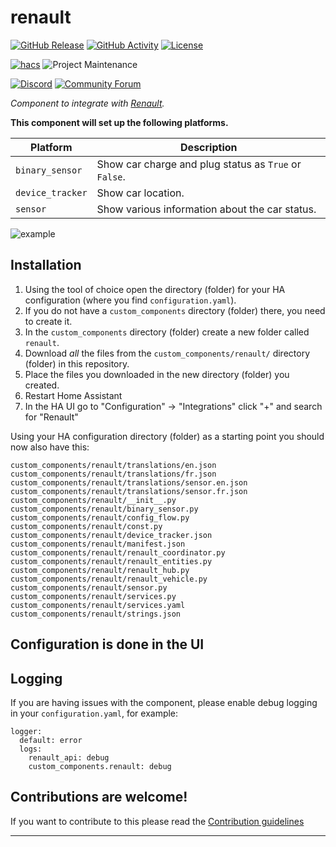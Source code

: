 # renault

[![GitHub Release][releases-shield]][releases]
[![GitHub Activity][commits-shield]][commits]
[![License][license-shield]](LICENSE)

[![hacs][hacsbadge]][hacs]
![Project Maintenance][maintenance-shield]

[![Discord][discord-shield]][discord]
[![Community Forum][forum-shield]][forum]

_Component to integrate with [Renault][renault]._

**This component will set up the following platforms.**

Platform | Description
-- | --
`binary_sensor` | Show car charge and plug status as `True` or `False`.
`device_tracker` | Show car location.
`sensor` | Show various information about the car status.

![example][exampleimg]

## Installation

1. Using the tool of choice open the directory (folder) for your HA configuration (where you find `configuration.yaml`).
2. If you do not have a `custom_components` directory (folder) there, you need to create it.
3. In the `custom_components` directory (folder) create a new folder called `renault`.
4. Download _all_ the files from the `custom_components/renault/` directory (folder) in this repository.
5. Place the files you downloaded in the new directory (folder) you created.
6. Restart Home Assistant
7. In the HA UI go to "Configuration" -> "Integrations" click "+" and search for "Renault"

Using your HA configuration directory (folder) as a starting point you should now also have this:

```text
custom_components/renault/translations/en.json
custom_components/renault/translations/fr.json
custom_components/renault/translations/sensor.en.json
custom_components/renault/translations/sensor.fr.json
custom_components/renault/__init__.py
custom_components/renault/binary_sensor.py
custom_components/renault/config_flow.py
custom_components/renault/const.py
custom_components/renault/device_tracker.json
custom_components/renault/manifest.json
custom_components/renault/renault_coordinator.py
custom_components/renault/renault_entities.py
custom_components/renault/renault_hub.py
custom_components/renault/renault_vehicle.py
custom_components/renault/sensor.py
custom_components/renault/services.py
custom_components/renault/services.yaml
custom_components/renault/strings.json
```

## Configuration is done in the UI

<!---->

## Logging
If you are having issues with the component, please enable debug logging in your `configuration.yaml`, for example:
```
logger:
  default: error
  logs:
    renault_api: debug
    custom_components.renault: debug
```

## Contributions are welcome!

If you want to contribute to this please read the [Contribution guidelines](CONTRIBUTING.md)

***

[renault]: https://github.com/hacf-fr/hassRenaultZE
[commits-shield]: https://img.shields.io/github/commit-activity/y/hacf-fr/hassRenaultZE.svg?style=for-the-badge
[commits]: https://github.com/hacf-fr/hassRenaultZE/commits/master
[hacs]: https://github.com/custom-components/hacs
[hacsbadge]: https://img.shields.io/badge/HACS-Custom-orange.svg?style=for-the-badge
[discord]: https://discord.gg/Qa5fW2R
[discord-shield]: https://img.shields.io/discord/330944238910963714.svg?style=for-the-badge
[exampleimg]: example.png
[forum-shield]: https://img.shields.io/badge/community-forum-brightgreen.svg?style=for-the-badge
[forum]: https://community.home-assistant.io/
[license-shield]: https://img.shields.io/github/license/hacf-fr/hassRenaultZE.svg?style=for-the-badge
[maintenance-shield]: https://img.shields.io/badge/maintainer-epenet-blue.svg?style=for-the-badge
[releases-shield]: https://img.shields.io/github/release/hacf-fr/hassRenaultZE.svg?style=for-the-badge
[releases]: https://github.com/hacf-fr/hassRenaultZE/releases
